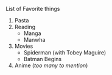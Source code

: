 List of Favorite things
1. Pasta
2. Reading
   * Manga
   * Manwha
4. Movies
   * Spiderman (with Tobey Maguire)
   * Batman Begins
5. Anime (*too many to mention*)
